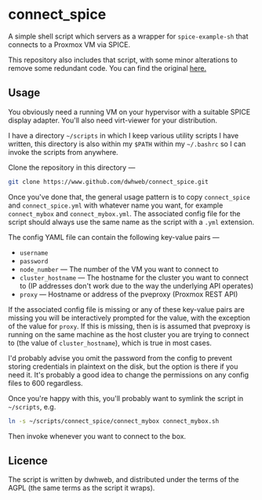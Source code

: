 # connect_spice
A simple shell script which servers as a wrapper for `spice-example-sh` that connects to a Proxmox VM via SPICE.

This repository also includes that script, with some minor alterations to remove some redundant code. You can find the original [here.](https://git.proxmox.com/?p=pve-manager.git;a=blob_plain;f=spice-example-sh;hb=HEAD)

## Usage

You obviously need a running VM on your hypervisor with a suitable SPICE display adapter. You'll also need virt-viewer for your distribution.

I have a directory `~/scripts` in which I keep various utility scripts I have written, this directory is also within my `$PATH` within my `~/.bashrc` so I can invoke the scripts from anywhere.

Clone the repository in this directory —

```bash
git clone https://www.github.com/dwhweb/connect_spice.git
```

Once you've done that, the general usage pattern is to copy `connect_spice` and `connect_spice.yml` with whatever name you want, for example `connect_mybox` and `connect_mybox.yml`. The associated config file for the script should always use the same name as the script with a `.yml` extension.

The config YAML file can contain the following key-value pairs —

* `username`
* `password`
* `node_number` — The number of the VM you want to connect to
* `cluster_hostname` — The hostname for the cluster you want to connect to (IP addresses don't work due to the way the underlying API operates)
* `proxy` — Hostname or address of the pveproxy (Proxmox REST API)

If the associated config file is missing or any of these key-value pairs are missing you will be interactively prompted for the value, with the exception of the value for `proxy`. If this is missing, then is is assumed that pveproxy is running on the same machine as the host cluster you are trying to connect to (the value of `cluster_hostname`), which is true in most cases.

I'd probably advise you omit the password from the config to prevent storing credentials in plaintext on the disk, but the option is there if you need it. It's probably a good idea to change the permissions on any config files to 600 regardless.

Once you're happy with this, you'll probably want to symlink the script in `~/scripts`, e.g.

```bash
ln -s ~/scripts/connect_spice/connect_mybox connect_mybox.sh
```

Then invoke whenever you want to connect to the box.

## Licence

The script is written by dwhweb, and distributed under the terms of the AGPL (the same terms as the script it wraps).
